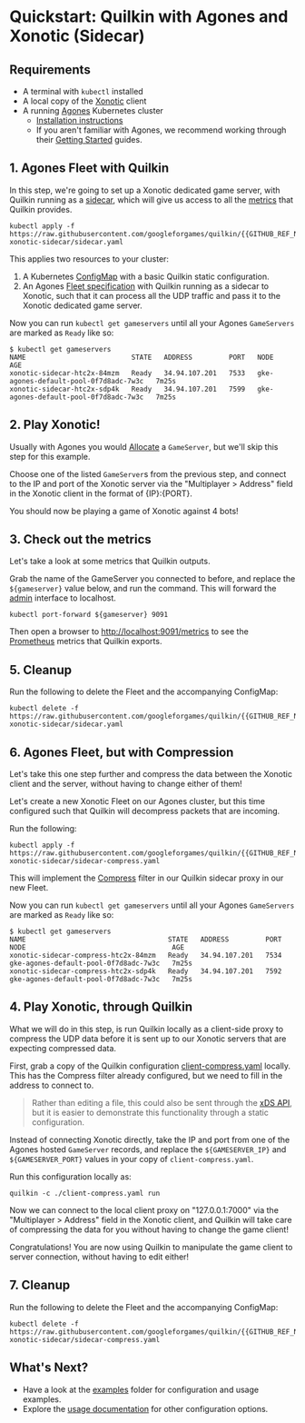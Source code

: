 # Quickstart: Quilkin with Agones and Xonotic (Sidecar)

## Requirements

* A terminal with `kubectl` installed
* A local copy of the [Xonotic](https://xonotic.org/) client
* A running [Agones](https://agones.dev/) Kubernetes cluster
  * [Installation instructions](https://agones.dev/site/docs/installation/)
  * If you aren't familiar with Agones, we recommend working through their 
    [Getting Started](https://agones.dev/site/docs/getting-started/) guides.

## 1. Agones Fleet with Quilkin

In this step, we're going to set up a Xonotic dedicated game server, with Quilkin running as a 
[sidecar](../integrations.md#server-proxy-as-a-sidecar), which will give us access to all the
[metrics](../proxy/metrics.md) that Quilkin provides.

```shell
kubectl apply -f https://raw.githubusercontent.com/googleforgames/quilkin/{{GITHUB_REF_NAME}}/examples/agones-xonotic-sidecar/sidecar.yaml
```

This applies two resources to your cluster:

1. A Kubernetes [ConfigMap](https://kubernetes.io/docs/concepts/configuration/configmap/) with a basic Quilkin
   static configuration.
2. An Agones [Fleet specification](https://agones.dev/site/docs/reference/fleet/) with Quilkin running as a sidecar 
   to Xonotic, such that it can process all the UDP traffic and pass it to the Xonotic dedicated game server.

Now you can run `kubectl get gameservers` until all your Agones `GameServers` are marked as `Ready` like so:

```shell
$ kubectl get gameservers
NAME                          STATE   ADDRESS         PORT   NODE                                    AGE
xonotic-sidecar-htc2x-84mzm   Ready   34.94.107.201   7533   gke-agones-default-pool-0f7d8adc-7w3c   7m25s
xonotic-sidecar-htc2x-sdp4k   Ready   34.94.107.201   7599   gke-agones-default-pool-0f7d8adc-7w3c   7m25s
```

## 2. Play Xonotic!

Usually with Agones you would
[Allocate](https://agones.dev/site/docs/getting-started/create-fleet/#4-allocate-a-game-server-from-the-fleet) a 
`GameServer`, but we'll skip this step for this example.

Choose one of the listed `GameServer`s from the previous step, and connect to the IP and port of the Xonotic 
server via the "Multiplayer > Address" field in the Xonotic client in the format of {IP}:{PORT}.

You should now be playing a game of Xonotic against 4 bots!

## 3. Check out the metrics

Let's take a look at some metrics that Quilkin outputs.

Grab the name of the GameServer you connected to before, and replace the `${gameserver}` value below, and run the 
command. This will forward the [admin](../admin.md) interface to localhost.

```shell
kubectl port-forward ${gameserver} 9091
```

Then open a browser to [http://localhost:9091/metrics](http://localhost:9091/metrics) to see the 
[Prometheus](https://prometheus.io/) metrics that Quilkin exports.

## 5. Cleanup

Run the following to delete the Fleet and the accompanying ConfigMap:

```shell
kubectl delete -f  https://raw.githubusercontent.com/googleforgames/quilkin/{{GITHUB_REF_NAME}}/examples/agones-xonotic-sidecar/sidecar.yaml
```

## 6. Agones Fleet, but with Compression

Let's take this one step further and compress the data between the Xonotic client and the server, without having to 
change either of them!

Let's create a new Xonotic Fleet on our Agones cluster, but this time configured such that Quilkin will decompress 
packets that are incoming.

Run the following:

```shell
kubectl apply -f https://raw.githubusercontent.com/googleforgames/quilkin/{{GITHUB_REF_NAME}}/examples/agones-xonotic-sidecar/sidecar-compress.yaml
```

This will implement the [Compress](../proxy/filters/compress.md) filter in our Quilkin sidecar proxy in our new 
Fleet.

Now you can run `kubectl get gameservers` until all your Agones `GameServers` are marked as `Ready` like so:

```shell
$ kubectl get gameservers
NAME                                   STATE   ADDRESS         PORT   NODE                                    AGE
xonotic-sidecar-compress-htc2x-84mzm   Ready   34.94.107.201   7534   gke-agones-default-pool-0f7d8adc-7w3c   7m25s
xonotic-sidecar-compress-htc2x-sdp4k   Ready   34.94.107.201   7592   gke-agones-default-pool-0f7d8adc-7w3c   7m25s
```

## 4. Play Xonotic, through Quilkin

What we will do in this step, is run Quilkin locally as a client-side proxy to compress the UDP data before it is 
sent up to our Xonotic servers that are expecting compressed data.

First, grab a copy of the Quilkin configuration 
<a data-proofer-ignore href="https://github.com/googleforgames/quilkin/blob/{{GITHUB_REF_NAME}}/examples/agones-xonotic-sidecar/sidecar-compress.yaml">client-compress.yaml</a>
locally. This has the Compress filter already configured, but we need to fill in the address to connect to.

> Rather than editing a file, this could also be sent through the [xDS API](../xds.md), but it is easier to 
> demonstrate this functionality through a static configuration.

Instead of connecting Xonotic directly, take the IP and port from one of the Agones hosted `GameServer` records, and 
replace the `${GAMESERVER_IP}` and `${GAMESERVER_PORT}` values in your copy of `client-compress.yaml`. 

Run this configuration locally as:

```shell
quilkin -c ./client-compress.yaml run
```

Now we can connect to the local client proxy on "127.0.0.1:7000" via the "Multiplayer > Address" field in the
Xonotic client, and Quilkin will take care of compressing the data for you without having to change the game
client!

Congratulations! You are now using Quilkin to manipulate the game client to server connection, without having to 
edit either!

## 7. Cleanup

Run the following to delete the Fleet and the accompanying ConfigMap:

```shell
kubectl delete -f https://raw.githubusercontent.com/googleforgames/quilkin/{{GITHUB_REF_NAME}}/examples/agones-xonotic-sidecar/sidecar-compress.yaml
```

## What's Next?

* Have a look at the [examples](https://github.com/googleforgames/quilkin/blob/{{GITHUB_REF_NAME}}/examples) folder for configuration and usage examples.
* Explore the [usage documentation](../using.md) for other configuration options. 
